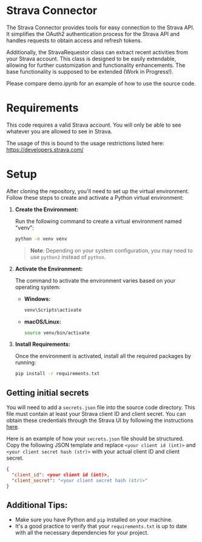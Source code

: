 # Strava Connector

The Strava Connector provides tools for easy connection to the Strava API. It simplifies the OAuth2 authentication process for the Strava API and handles requests to obtain access and refresh tokens.

Additionally, the StravaRequestor class can extract recent activities from your Strava account. This class is designed to be easily extendable, allowing for further customization and functionality enhancements. The base functionality is supposed to be extended (Work in Progress!).

Please compare demo.ipynb for an example of how to use the source code.


# Requirements

This code requires a valid Strava account. 
You will only be able to see whatever you are allowed to see in Strava. 


The usage of this is bound to the usage restrictions listed here: https://developers.strava.com/




# Setup

After cloning the repository, you'll need to set up the virtual environment. Follow these steps to create and activate a Python virtual environment:

1. **Create the Environment:**

   Run the following command to create a virtual environment named "venv":

   ```bash
   python -m venv venv
   ```

   > **Note**: Depending on your system configuration, you may need to use `python3` instead of `python`.

2. **Activate the Environment:**

   The command to activate the environment varies based on your operating system:

   - **Windows:**

     ```bash
     venv\Scripts\activate
     ```

   - **macOS/Linux:**

     ```bash
     source venv/bin/activate
     ```

3. **Install Requirements:**

   Once the environment is activated, install all the required packages by running:

   ```bash
   pip install -r requirements.txt
   ```


## Getting initial secrets

You will need to add a `secrets.json` file into the source code directory. This file must contain at least your Strava client ID and client secret. You can obtain these credentials through the Strava UI by following the instructions [here](https://developers.strava.com/docs/getting-started/#account).

Here is an example of how your `secrets.json` file should be structured. Copy the following JSON template and replace `<your client id (int)>` and `<your client secret hash (str)>` with your actual client ID and client secret.

```json
{
  "client_id": <your client id (int)>,
  "client_secret": "<your client secret hash (str)>"
}
```


## Additional Tips:

- Make sure you have Python and `pip` installed on your machine.
- It's a good practice to verify that your `requirements.txt` is up to date with all the necessary dependencies for your project.
